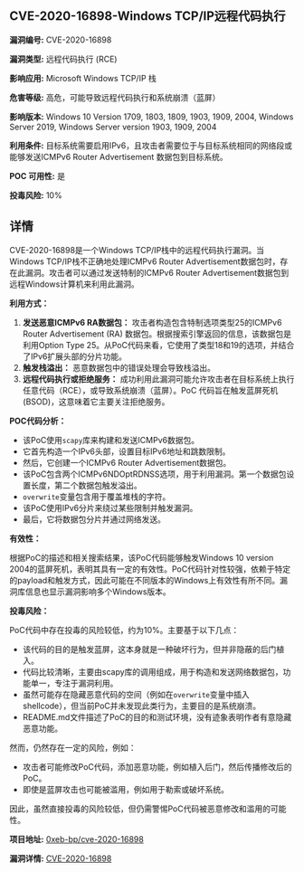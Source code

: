 ## CVE-2020-16898-Windows TCP/IP远程代码执行

**漏洞编号:** CVE-2020-16898

**漏洞类型:** 远程代码执行 (RCE)

**影响应用:** Microsoft Windows TCP/IP 栈

**危害等级:** 高危，可能导致远程代码执行和系统崩溃（蓝屏）

**影响版本:** Windows 10 Version 1709, 1803, 1809, 1903, 1909, 2004, Windows Server 2019, Windows Server version 1903, 1909, 2004

**利用条件:** 目标系统需要启用IPv6，且攻击者需要位于与目标系统相同的网络段或能够发送ICMPv6 Router Advertisement 数据包到目标系统。

**POC 可用性:** 是

**投毒风险:** 10%

## 详情

CVE-2020-16898是一个Windows TCP/IP栈中的远程代码执行漏洞。当Windows TCP/IP栈不正确地处理ICMPv6 Router Advertisement数据包时，存在此漏洞。攻击者可以通过发送特制的ICMPv6 Router Advertisement数据包到远程Windows计算机来利用此漏洞。 

**利用方式：**

1.  **发送恶意ICMPv6 RA数据包：** 攻击者构造包含特制选项类型25的ICMPv6 Router Advertisement (RA) 数据包。根据搜索引擎返回的信息，该数据包是利用Option Type 25。从PoC代码来看，它使用了类型18和19的选项，并结合了IPv6扩展头部的分片功能。
2.  **触发栈溢出：** 恶意数据包中的错误处理会导致栈溢出。
3.  **远程代码执行或拒绝服务：** 成功利用此漏洞可能允许攻击者在目标系统上执行任意代码（RCE），或导致系统崩溃（蓝屏）。PoC 代码旨在触发蓝屏死机 (BSOD)，这意味着它主要关注拒绝服务。

**POC代码分析：**

*   该PoC使用`scapy`库来构建和发送ICMPv6数据包。
*   它首先构造一个IPv6头部，设置目标IPv6地址和跳数限制。
*   然后，它创建一个ICMPv6 Router Advertisement数据包。
*   该PoC包含两个ICMPv6NDOptRDNSS选项，用于利用漏洞。第一个数据包设置长度，第二个数据包触发溢出。
*   `overwrite`变量包含用于覆盖堆栈的字符。
*   该PoC使用IPv6分片来绕过某些限制并触发漏洞。
*   最后，它将数据包分片并通过网络发送。

**有效性：**

根据PoC的描述和相关搜索结果，该PoC代码能够触发Windows 10 version 2004的蓝屏死机，表明其具有一定的有效性。PoC代码针对性较强，依赖于特定的payload和触发方式，因此可能在不同版本的Windows上有效性有所不同。漏洞库信息也显示漏洞影响多个Windows版本。

**投毒风险：**

PoC代码中存在投毒的风险较低，约为10%。主要基于以下几点：

*   该代码的目的是触发蓝屏，这本身就是一种破坏行为，但并非隐蔽的后门植入。
*   代码比较清晰，主要由scapy库的调用组成，用于构造和发送网络数据包，功能单一，专注于漏洞利用。
*   虽然可能存在隐藏恶意代码的空间（例如在`overwrite`变量中插入shellcode），但当前PoC并未发现此类行为，主要目的是系统崩溃。
*   README.md文件描述了PoC的目的和测试环境，没有迹象表明作者有意隐藏恶意功能。

然而，仍然存在一定的风险，例如：

*   攻击者可能修改PoC代码，添加恶意功能，例如植入后门，然后传播修改后的PoC。
*   即使是蓝屏攻击也可能被滥用，例如用于勒索或破坏系统。

因此，虽然直接投毒的风险较低，但仍需警惕PoC代码被恶意修改和滥用的可能性。

**项目地址:** [0xeb-bp/cve-2020-16898](https://github.com/0xeb-bp/cve-2020-16898)

**漏洞详情:** [CVE-2020-16898](https://nvd.nist.gov/vuln/detail/CVE-2020-16898)